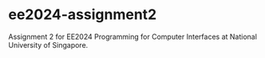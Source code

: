 ee2024-assignment2
==================

Assignment 2 for EE2024 Programming for Computer Interfaces at National University of Singapore.

